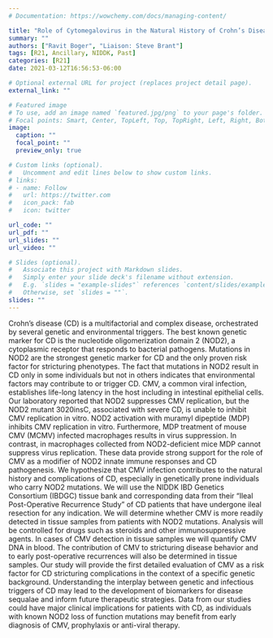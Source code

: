 ```yaml
---
# Documentation: https://wowchemy.com/docs/managing-content/

title: "Role of Cytomegalovirus in the Natural History of Crohn’s Disease"
summary: ""
authors: ["Ravit Boger", "Liaison: Steve Brant"]
tags: [R21, Ancillary, NIDDK, Past]
categories: [R21]
date: 2021-03-12T16:56:53-06:00

# Optional external URL for project (replaces project detail page).
external_link: ""

# Featured image
# To use, add an image named `featured.jpg/png` to your page's folder.
# Focal points: Smart, Center, TopLeft, Top, TopRight, Left, Right, BottomLeft, Bottom, BottomRight.
image:
  caption: ""
  focal_point: ""
  preview_only: true

# Custom links (optional).
#   Uncomment and edit lines below to show custom links.
# links:
# - name: Follow
#   url: https://twitter.com
#   icon_pack: fab
#   icon: twitter

url_code: ""
url_pdf: ""
url_slides: ""
url_video: ""

# Slides (optional).
#   Associate this project with Markdown slides.
#   Simply enter your slide deck's filename without extension.
#   E.g. `slides = "example-slides"` references `content/slides/example-slides.md`.
#   Otherwise, set `slides = ""`.
slides: ""
---
```


Crohn’s disease (CD) is a multifactorial and complex disease, orchestrated by several genetic and environmental triggers. The best known genetic marker for CD is the nucleotide oligomerization domain 2 (NOD2), a cytoplasmic receptor that responds to bacterial pathogens. Mutations in NOD2 are the strongest genetic marker for CD and the only proven risk factor for stricturing phenotypes. The fact that mutations in NOD2 result in CD only in some individuals but not in others indicates that environmental factors may contribute to or trigger CD. CMV, a common viral infection, establishes life-long latency in the host including in intestinal epithelial cells. Our laboratory reported that NOD2 suppresses CMV replication, but the NOD2 mutant 3020insC, associated with severe CD, is unable to inhibit CMV replication in vitro. NOD2 activation with muramyl dipeptide (MDP) inhibits CMV replication in vitro. Furthermore, MDP treatment of mouse CMV (MCMV) infected macrophages results in virus suppression. In contrast, in macrophages collected from NOD2-deficient mice MDP cannot suppress virus replication. These data provide strong support for the role of CMV as a modifier of NOD2 innate immune responses and CD pathogenesis. We hypothesize that CMV infection contributes to the natural history and complications of CD, especially in genetically prone individuals who carry NOD2 mutations. We will use the NIDDK IBD Genetics Consortium (IBDGC) tissue bank and corresponding data from their “Ileal Post-Operative Recurrence Study” of CD patients that have undergone ileal resection for any indication. We will determine whether CMV is more readily detected in tissue samples from patients with NOD2 mutations. Analysis will be controlled for drugs such as steroids and other immunosuppressive agents. In cases of CMV detection in tissue samples we will quantify CMV DNA in blood. The contribution of CMV to stricturing disease behavior and to early post-operative recurrences will also be determined in tissue samples. Our study will provide the first detailed evaluation of CMV as a risk factor for CD stricturing complications in the context of a specific genetic background. Understanding the interplay between genetic and infectious triggers of CD may lead to the development of biomarkers for disease sequalae and inform future therapeutic strategies. Data from our studies could have major clinical implications for patients with CD, as individuals with known NOD2 loss of function mutations may benefit from early diagnosis of CMV, prophylaxis or anti-viral therapy.
